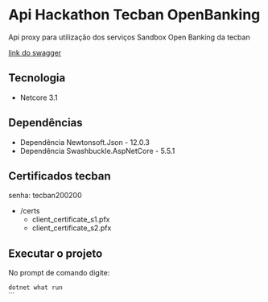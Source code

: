 ﻿# Api Hackathon Tecban OpenBanking

Api proxy para utilização dos serviços Sandbox Open Banking da tecban

[link do swagger](httpshttps://hackathon-tecban.azurewebsites.net/index.html)


## Tecnologia
 - Netcore 3.1


## Dependências
 - Dependência Newtonsoft.Json - 12.0.3
 - Dependência Swashbuckle.AspNetCore - 5.5.1


## Certificados tecban

senha: tecban200200

 - /certs
	- client_certificate_s1.pfx
	- client_certificate_s2.pfx


## Executar o projeto

No prompt de comando digite:

```sh
dotnet what run
ˋˋˋ